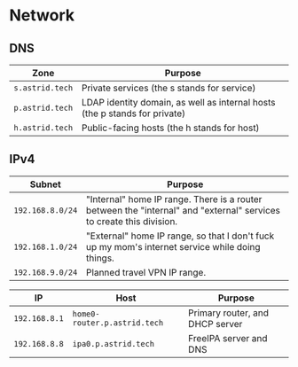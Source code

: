 # Network

## DNS

| Zone            | Purpose                                                                    |
| --------------- | -------------------------------------------------------------------------- |
| `s.astrid.tech` | Private services (the s stands for service)                                |
| `p.astrid.tech` | LDAP identity domain, as well as internal hosts (the p stands for private) |
| `h.astrid.tech` | Public-facing hosts (the h stands for host)                                |

## IPv4

| Subnet           | Purpose                                                                                                             |
| ---------------- | ------------------------------------------------------------------------------------------------------------------- |
| `192.168.8.0/24` | "Internal" home IP range. There is a router between the "internal" and "external" services to create this division. |
| `192.168.1.0/24` | "External" home IP range, so that I don't fuck up my mom's internet service while doing things.                     |
| `192.168.9.0/24` | Planned travel VPN IP range.                                                                                        |

| IP            | Host                         | Purpose                         |
| ------------- | ---------------------------- | ------------------------------- |
| `192.168.8.1` | `home0-router.p.astrid.tech` | Primary router, and DHCP server |
| `192.168.8.8` | `ipa0.p.astrid.tech`         | FreeIPA server and DNS          |
